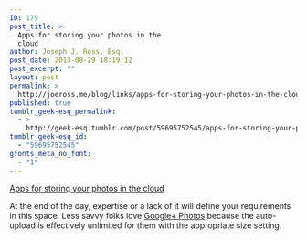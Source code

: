 ```yaml
---
ID: 179
post_title: >
  Apps for storing your photos in the
  cloud
author: Joseph J. Ross, Esq.
post_date: 2013-08-29 18:19:12
post_excerpt: ""
layout: post
permalink: >
  http://joeross.me/blog/links/apps-for-storing-your-photos-in-the-cloud/
published: true
tumblr_geek-esq_permalink:
  - >
    http://geek-esq.tumblr.com/post/59695752545/apps-for-storing-your-photos-in-the-cloud
tumblr_geek-esq_id:
  - "59695752545"
gfonts_meta_no_font:
  - "1"
---
```

<a href='http://theverge.com/2013/8/29/4560364/best-cloud-storage-photo-apps'>Apps for storing your photos in the cloud</a><div class="link_description"><p>At the end of the day, expertise or a lack of it will define your requirements in this space. Less savvy folks love <a href="http://www.google.com/+/learnmore/photos/" target="_blank">Google+ Photos</a> because the auto-upload is effectively unlimited for them with the appropriate size setting.</p></div>
